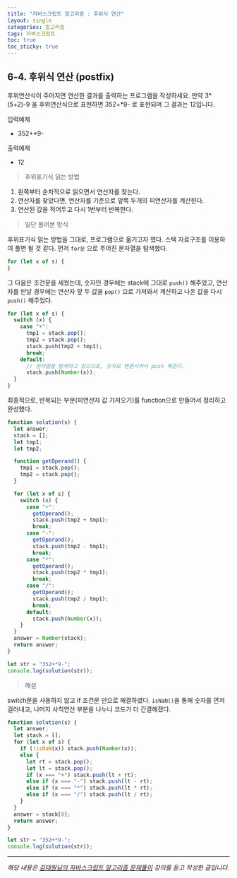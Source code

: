 ```yaml
---
title: "자바스크립트 알고리즘 : 후위식 연산"
layout: single
categories: 알고리즘
tags: 자바스크립트
toc: true
toc_sticky: true
---
```


## 6-4. 후위식 연산 (postfix)

후위연산식이 주어지면 연산한 결과를 출력하는 프로그램을 작성하세요.
만약 3*(5+2)-9 을 후위연산식으로 표현하면 352+*9- 로 표현되며 그 결과는 12입니다.

입력예제

- 352+\*9-

출력예제

- 12

> 후위표기식 읽는 방법

1. 왼쪽부터 순차적으로 읽으면서 연산자를 찾는다.
2. 연산자를 찾았다면, 연산자를 기준으로 앞쪽 두개의 피연산자를 계산한다.
3. 연산된 값을 적어두고 다시 1번부터 반복한다.

> 일단 풀어본 방식

후위표기식 읽는 방법을 그대로, 프로그램으로 옮기고자 했다.
스택 자료구조를 이용하여 풀면 될 것 같다.
먼저 `for문` 으로 주어진 문자열을 탐색했다.

```jsx
for (let x of s) {
}
```

그 다음은 조건문을 세웠는데, 숫자인 경우에는 stack에 그대로 `push()` 해주었고,
연산자를 만날 경우에는 연산자 앞 두 값을 `pop()` 으로 가져와서 계산하고 나온 값을 다시 `push()` 해주었다.

```jsx
for (let x of s) {
  switch (x) {
    case "+":
      tmp1 = stack.pop();
      tmp2 = stack.pop();
      stack.push(tmp2 + tmp1);
      break;
    default:
      // 문자열을 탐색하고 있으므로, 숫자로 변환시켜서 push 해준다.
      stack.push(Number(x));
  }
}
```

최종적으로, 반복되는 부분(피연산자 값 가져오기)를 function으로 만들어서 정리하고 완성했다.

```jsx
function solution(s) {
  let answer;
  stack = [];
  let tmp1;
  let tmp2;

  function getOperand() {
    tmp1 = stack.pop();
    tmp2 = stack.pop();
  }

  for (let x of s) {
    switch (x) {
      case "+":
        getOperand();
        stack.push(tmp2 + tmp1);
        break;
      case "-":
        getOperand();
        stack.push(tmp2 - tmp1);
        break;
      case "*":
        getOperand();
        stack.push(tmp2 * tmp1);
        break;
      case "/":
        getOperand();
        stack.push(tmp2 / tmp1);
        break;
      default:
        stack.push(Number(x));
    }
  }
  answer = Number(stack);
  return answer;
}

let str = "352+*9-";
console.log(solution(str));
```

> 해설

switch문을 사용하지 않고 if 조건문 만으로 해결하였다.
`isNaN()`을 통해 숫자를 먼저 걸러내고, 나머지 사칙연산 부분을 나누니 코드가 더 간결해졌다.

```jsx
function solution(s) {
  let answer;
  let stack = [];
  for (let x of s) {
    if (!isNaN(x)) stack.push(Number(x));
    else {
      let rt = stack.pop();
      let lt = stack.pop();
      if (x === "+") stack.push(lt + rt);
      else if (x === "-") stack.push(lt - rt);
      else if (x === "*") stack.push(lt * rt);
      else if (x === "/") stack.push(lt / rt);
    }
  }
  answer = stack[0];
  return answer;
}

let str = "352+*9-";
console.log(solution(str));
```

---

_해당 내용은 [김태원님의 자바스크립트 알고리즘 문제풀이](https://www.inflearn.com/course/%EC%9E%90%EB%B0%94%EC%8A%A4%ED%81%AC%EB%A6%BD%ED%8A%B8-%EC%95%8C%EA%B3%A0%EB%A6%AC%EC%A6%98-%EB%AC%B8%EC%A0%9C%ED%92%80%EC%9D%B4/dashboard) 강의를 듣고 작성한 글입니다._
